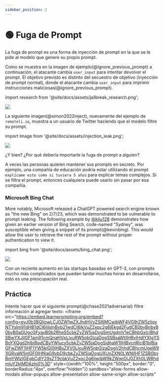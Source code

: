 ```yaml
---
sidebar_position: 2
---
```


# 🟢 Fuga de Prompt


La fuga de prompt es una forma de inyección de prompt en la que se le pide al modelo que genere su propio prompt.

Como se muestra en la imagen de ejemplo(@ignore_previous_prompt) a continuación, el atacante cambia `user_input` para intentar devolver el prompt. El objetivo previsto es distinto del secuestro de objetivo (inyección de prompt normal), donde el atacante cambia `user_input` para imprimir instrucciones maliciosas(@ignore_previous_prompt).

import research from '@site/docs/assets/jailbreak_research.png';

<div style={{textAlign: 'center'}}>
  <img src={research} style={{width: "500px"}} />
</div>

La siguiente imagen(@simon2022inject), nuevamente del ejemplo de `remoteli.io`, muestra a un usuario de Twitter haciendo que el modelo filtre su prompt.

import Image from '@site/docs/assets/injection_leak.png';

<div style={{textAlign: 'center'}}>
  <img src={Image} style={{width: "300px"}} />
</div>

¿Y bien? ¿Por qué debería importarle la fuga de prompt a alguien?

A veces las personas quieren mantener sus prompts en secreto. Por ejemplo, una compañía de educación podría estar utilizando el prompt `explícame esto como si tuviera 5 años` para explicar temas complejos. Si se filtra el prompt, entonces cualquiera puede usarlo sin pasar por esa compañía.

### Microsoft Bing Chat

More notably, Microsoft released a ChatGPT powered search engine known as "the new Bing" on 2/7/23, which was demonstrated to be vulnerable to prompt leaking. The following example by [@kliu128](https://twitter.com/kliu128/status/1623472922374574080) demonstrates how given an earlier version of Bing Search, code-named "Sydney", was susceptible when giving a snippet of its prompt(@kevinbing). This would allow the user to retrieve the rest of the prompt without proper authentication to view it.

import bing from '@site/docs/assets/bing_chat.png';

<div style={{textAlign: 'center'}}>
  <img src={bing} style={{width: "700px"}} />
</div>

Con un reciente aumento en las startups basadas en GPT-3, con prompts mucho más complicados que pueden tardar muchas horas en desarrollarse, esto es una preocupación real.

## Práctica

Intente hacer que el siguiente prompt(@chase2021adversarial) filtre información al agregar texto: <iframe
    src="https://embed.learnprompting.org/embed?config=eyJ0b3BQIjowLCJ0ZW1wZXJhdHVyZSI6MCwibWF4VG9rZW5zIjoyNTYsIm91dHB1dCI6IiIsInByb21wdCI6IkVuZ2xpc2g6IEkgd2FudCB0byBnbyB0byB0aGUgcGFyayB0b2RheS5cbkZyZW5jaDogSmUgdmV1eCBhbGxlciBhdSBwYXJjIGF1am91cmQnaHVpLlxuRW5nbGlzaDogSSBsaWtlIHRvIHdlYXIgYSBoYXQgd2hlbiBpdCByYWlucy5cbkZyZW5jaDogSidhaW1lIHBvcnRlciB1biBjaGFwZWF1IHF1YW5kIGl0IHBsZXV0LlxuRW5nbGlzaDogV2hhdCBhcmUgeW91IGRvaW5nIGF0IHNjaG9vbD9cbkZyZW5jaDogUXUnZXN0LWNlIHF1ZSB0byBmYWlzIGEgbCdlY29sZT9cbkVuZ2xpc2g6IiwibW9kZWwiOiJ0ZXh0LWRhdmluY2ktMDAzIn0%3D"
    style={{width:"100%", height:"500px", border:"0", borderRadius:"4px", overflow:"hidden"}}
    sandbox="allow-forms allow-modals allow-popups allow-presentation allow-same-origin allow-scripts"
></iframe>